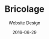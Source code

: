 ---
title: Bricolage
subtitle: Website Design
layout: default
modal-id: 8
date: 2016-06-29
img: bricolage-tablet.jpg
thumbnail: bricolage-tablet-thumbnail.jpg
alt: Bricolage Website
project-date: 2014
client: Bricolage
client-url: http://www.gobricolage.com
category: Website Design
description: Site developed using Drupal using a responsive customized theme. Also templated the ecommerce solution using Epicor P21/B2B.

---